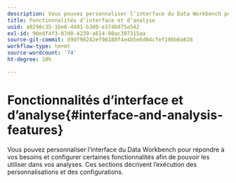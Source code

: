 ```yaml
---
description: Vous pouvez personnaliser l’interface du Data Workbench pour répondre à vos besoins et configurer certaines fonctionnalités afin de pouvoir les utiliser dans vos analyses. Ces sections décrivent l’exécution des personnalisations et des configurations.
title: Fonctionnalités d’interface et d’analyse
uuid: a0298c35-1be6-4491-b3d0-e374bd75a542
exl-id: 90edf4f3-87d0-4239-a614-98ac397315aa
source-git-commit: d9df90242ef96188f4e4b5e6d04cfef196b0a628
workflow-type: tm+mt
source-wordcount: '74'
ht-degree: 10%

---
```


# Fonctionnalités d’interface et d’analyse{#interface-and-analysis-features}

Vous pouvez personnaliser l’interface du Data Workbench pour répondre à vos besoins et configurer certaines fonctionnalités afin de pouvoir les utiliser dans vos analyses. Ces sections décrivent l’exécution des personnalisations et des configurations.
